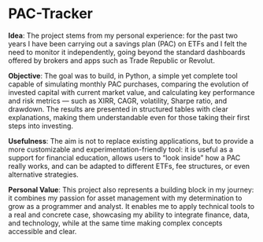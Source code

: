 # PAC-Tracker
**Idea**:
The project stems from my personal experience: for the past two years I have been carrying out a savings plan (PAC) on ETFs and I felt the need to monitor it independently, going beyond the standard dashboards offered by brokers and apps such as Trade Republic or Revolut.

**Objective**:
The goal was to build, in Python, a simple yet complete tool capable of simulating monthly PAC purchases, comparing the evolution of invested capital with current market value, and calculating key performance and risk metrics — such as XIRR, CAGR, volatility, Sharpe ratio, and drawdown. The results are presented in structured tables with clear explanations, making them understandable even for those taking their first steps into investing.

**Usefulness**:
The aim is not to replace existing applications, but to provide a more customizable and experimentation-friendly tool: it is useful as a support for financial education, allows users to “look inside” how a PAC really works, and can be adapted to different ETFs, fee structures, or even alternative strategies.

**Personal Value**:
This project also represents a building block in my journey: it combines my passion for asset management with my determination to grow as a programmer and analyst. It enables me to apply technical tools to a real and concrete case, showcasing my ability to integrate finance, data, and technology, while at the same time making complex concepts accessible and clear.

